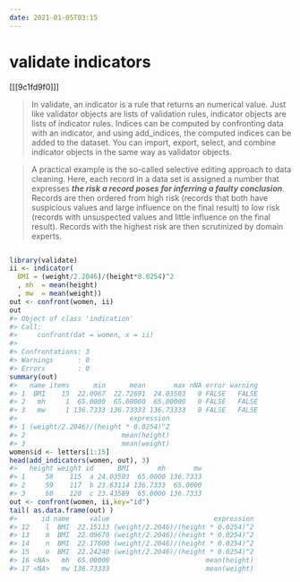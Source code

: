 ```yaml
---
date: 2021-01-05T03:15
---
```


# validate indicators

[[[9c1fd9f0]]]

> In validate, an indicator is a rule that returns an numerical value. Just like validator objects are lists of validation rules, indicator objects are lists of indicator rules. Indices can be computed by confronting data with an indicator, and using add_indices, the computed indices can be added to the dataset. You can import, export, select, and combine indicator objects in the same way as validator objects.

> A practical example is the so-called selective editing approach to data cleaning. Here, each record in a data set is assigned a number that expresses ***the risk a record poses for inferring a faulty conclusion***. Records are then ordered from high risk (records that both have suspicious values and large influence on the final result) to low risk (records with unsuspected values and little influence on the final result). Records with the highest risk are then scrutinized by domain experts.

``` r

library(validate)
ii <- indicator(
  BMI = (weight/2.2046)/(height*0.0254)^2 
  , mh  = mean(height)
  , mw  = mean(weight))
out <- confront(women, ii)
out
#> Object of class 'indication'
#> Call:
#>     confront(dat = women, x = ii)
#> 
#> Confrontations: 3
#> Warnings      : 0
#> Errors        : 0
summary(out)
#>   name items      min      mean       max nNA error warning
#> 1  BMI    15  22.0967  22.72691  24.03503   0 FALSE   FALSE
#> 2   mh     1  65.0000  65.00000  65.00000   0 FALSE   FALSE
#> 3   mw     1 136.7333 136.73333 136.73333   0 FALSE   FALSE
#>                            expression
#> 1 (weight/2.2046)/(height * 0.0254)^2
#> 2                        mean(height)
#> 3                        mean(weight)
women$id <- letters[1:15]
head(add_indicators(women, out), 3)
#>   height weight id      BMI       mh       mw
#> 1     58    115  a 24.03503  65.0000 136.7333
#> 2     59    117  b 23.63114 136.7333  65.0000
#> 3     60    120  c 23.43589  65.0000 136.7333
out <- confront(women, ii,key="id")
tail( as.data.frame(out) )
#>      id name     value                          expression
#> 12    l  BMI  22.15113 (weight/2.2046)/(height * 0.0254)^2
#> 13    m  BMI  22.09670 (weight/2.2046)/(height * 0.0254)^2
#> 14    n  BMI  22.17600 (weight/2.2046)/(height * 0.0254)^2
#> 15    o  BMI  22.24240 (weight/2.2046)/(height * 0.0254)^2
#> 16 <NA>   mh  65.00000                        mean(height)
#> 17 <NA>   mw 136.73333                        mean(weight)
```


